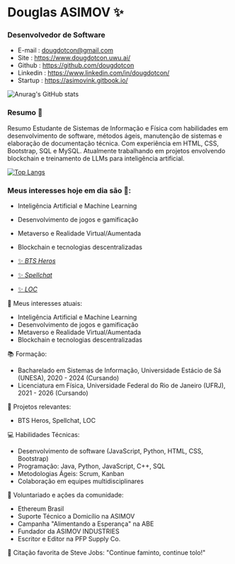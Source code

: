 # Douglas ASIMOV ✨
### Desenvolvedor de Software<br>

- E-mail : dougdotcon@gmail.com 
- Site : https://www.dougdotcon.uwu.ai/ 
- Github : https://github.com/dougdotcon 
- Linkedin : https://www.linkedin.com/in/dougdotcon/ 
- Startup : https://asimovink.gitbook.io/

  
![Anurag's GitHub stats](https://github-readme-stats.vercel.app/api?username=dougdotcon&show_icons=true&theme=tokyonight) <br>

### Resumo 👋
Resumo 
Estudante de Sistemas de Informação e Física com habilidades em desenvolvimento de software, métodos ágeis, manutenção de sistemas e elaboração de documentação técnica. Com experiência em HTML, CSS, Bootstrap, SQL e MySQL. Atualmente trabalhando em projetos envolvendo blockchain e treinamento de LLMs para inteligência artificial.


[![Top Langs](https://github-readme-stats.vercel.app/api/top-langs/?username=dougdotcon&layout=compact&theme=tokyonight)](https://github.com/anuraghazra/github-readme-stats)

### Meus interesses hoje em dia são 🎯:
- Inteligência Artificial e Machine Learning
- Desenvolvimento de jogos e gamificação
- Metaverso e Realidade Virtual/Aumentada
- Blockchain e tecnologias descentralizadas


- [✨ _BTS Heros_](https://dougdotcon.github.io/bts-herois/ "BTS Heros")
- [✨ _Spellchat_](https://dougdotcon.github.io/ProjectSpellchat/ "Spellchat")
- [✨ _LOC_](https://dougdotcon.github.io/LOC---Library-of-the-Cosmos-/ "LOC")

🎯 Meus interesses atuais:
- Inteligência Artificial e Machine Learning
- Desenvolvimento de jogos e gamificação
- Metaverso e Realidade Virtual/Aumentada
- Blockchain e tecnologias descentralizadas

📚 Formação:
- Bacharelado em Sistemas de Informação, Universidade Estácio de Sá (UNESA), 2020 - 2024 (Cursando)
- Licenciatura em Física, Universidade Federal do Rio de Janeiro (UFRJ), 2021 - 2026 (Cursando)

🚀 Projetos relevantes:
- BTS Heros, Spellchat, LOC

💻 Habilidades Técnicas:
- Desenvolvimento de software (JavaScript, Python, HTML, CSS, Bootstrap)
- Programação: Java, Python, JavaScript, C++, SQL
- Metodologias Ágeis: Scrum, Kanban
- Colaboração em equipes multidisciplinares

🌱 Voluntariado e ações da comunidade:
- Ethereum Brasil
- Suporte Técnico a Domicílio na ASIMOV
- Campanha "Alimentando a Esperança" na ABE
- Fundador da ASIMOV INDUSTRIES
- Escritor e Editor na PFP Supply Co.

📝 Citação favorita de Steve Jobs:
"Continue faminto, continue tolo!"
